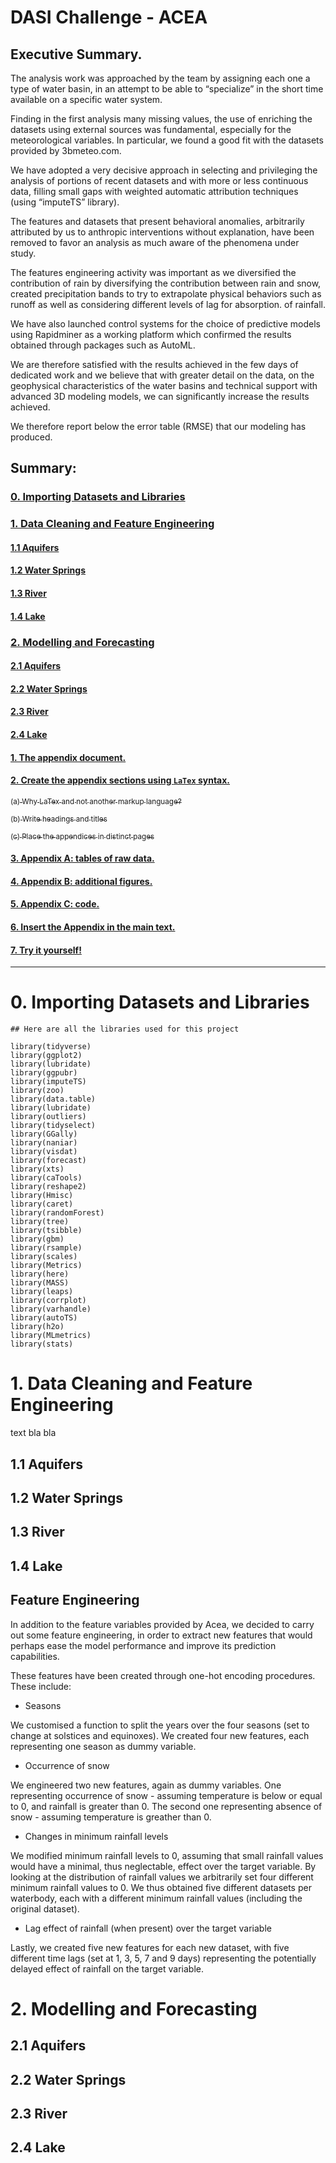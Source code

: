 # DASI Challenge - ACEA 

## Executive Summary.

The analysis work was approached by the team by assigning each one a type of water basin, in an attempt to be able to “specialize” in the short time available on a specific water system.

Finding in the first analysis many missing values, the use of enriching the datasets using external sources was fundamental, especially for the meteorological variables. In particular, we found a good fit with the datasets provided by 3bmeteo.com.

We have adopted a very decisive approach in selecting and privileging the analysis of portions of recent datasets and with more or less continuous data, filling small gaps with weighted automatic attribution techniques (using “imputeTS” library).

The features and datasets that present behavioral anomalies, arbitrarily attributed by us to anthropic interventions without explanation, have been removed to favor an analysis as much aware of the phenomena under study.

The features engineering activity was important as we diversified the contribution of rain by diversifying the contribution between rain and snow, created precipitation bands to try to extrapolate physical behaviors such as runoff as well as considering different levels of lag for absorption. of rainfall.

We have also launched control systems for the choice of predictive models using Rapidminer as a working platform which confirmed the results obtained through packages such as AutoML.

We are therefore satisfied with the results achieved in the few days of dedicated work and we believe that with greater detail on the data, on the geophysical characteristics of the water basins and technical support with advanced 3D modeling models, we can significantly increase the results achieved.

We therefore report below the error table (RMSE) that our modeling has produced.




## Summary: 

### <a href="#section1"> 0. Importing Datasets and Libraries</a>



### <a href="#section2"> 1. Data Cleaning and Feature Engineering</a>

####  <a href="#subsect1"> 1.1 Aquifers</a>
  
####  <a href="#subsect2"> 1.2 Water Springs</a>
  
####  <a href="#subsect3"> 1.3 River</a>
  
####  <a href="#subsect4"> 1.4 Lake</a>


  
### <a href="#section3"> 2. Modelling and Forecasting</a>

#### <a href="#subsect5"> 2.1 Aquifers</a>
  
#### <a href="#subsect6"> 2.2 Water Springs</a>
  
#### <a href="#subsect7"> 2.3 River</a>
  
#### <a href="#subsect8"> 2.4 Lake</a>
  
#### <a href="#section1"> 1. The appendix document.</a>
#### <a href="#section2"> 2. Create the appendix sections using `LaTex` syntax.</a>
  <a href="#subsect1"><sub> (a) Why LaTex and not another markup language? </sub></a>

  <a href="#subsect2"><sub> (b) Write headings and titles </sub></a>

  <a href="#subsect3"><sub> (c) Place the appendices in distinct pages </sub></a>

#### <a href="#section3"> 3. Appendix A: tables of raw data.</a>
#### <a href="#section4"> 4. Appendix B: additional figures.</a>
#### <a href="#section5"> 5. Appendix C: code.</a>
#### <a href="#section6"> 6. Insert the Appendix in the main text.</a>
#### <a href="#section7"> 7. Try it yourself!</a>


---------------------------------------------------------------


<a name="#section1"></a>

# 0. Importing Datasets and Libraries

```
## Here are all the libraries used for this project 

library(tidyverse)
library(ggplot2)
library(lubridate)
library(ggpubr)
library(imputeTS)
library(zoo)
library(data.table)
library(lubridate)
library(outliers)
library(tidyselect)
library(GGally)
library(naniar)
library(visdat)
library(forecast)
library(xts)
library(caTools)
library(reshape2)
library(Hmisc)
library(caret) 
library(randomForest)
library(tree)
library(tsibble)
library(gbm)
library(rsample)
library(scales)
library(Metrics)
library(here)
library(MASS)
library(leaps)
library(corrplot)
library(varhandle)
library(autoTS)
library(h2o)
library(MLmetrics)
library(stats)

```

<a name="#section2"></a>

# 1. Data Cleaning and Feature Engineering


text bla bla 


<a name="#subsect1"></a>

## 1.1 Aquifers

<a name="#subsect2"></a>

## 1.2 Water Springs

<a name="#subsect3"></a>

## 1.3 River 

<a name="#subsect4"></a>

## 1.4 Lake


## Feature Engineering

In addition to the feature variables provided by Acea, we decided to carry out some feature engineering, in order to extract new features that would perhaps ease the model performance and improve its prediction capabilities. 

These features have been created through one-hot encoding procedures. These include: 

- Seasons 

We customised a function to split the years over the four seasons (set to change at solstices and equinoxes). We created four new features, each representing one season as dummy variable.

- Occurrence of snow 

We engineered two new features, again as dummy variables. One representing occurrence of snow - assuming temperature is below or equal to 0, and rainfall is greater than 0. The second one representing absence of snow - assuming temperature is greather than 0.

- Changes in minimum rainfall levels 

We modified minimum rainfall levels to 0, assuming that small rainfall values would have a minimal, thus neglectable, effect over the target variable. By looking at the distribution of rainfall values we arbitrarily set four different minimum rainfall values to 0. We thus obtained five different datasets per waterbody, each with a different minimum rainfall values (including the original dataset).

- Lag effect of rainfall (when present) over the target variable 

Lastly, we created five new features for each new dataset, with five different time lags (set at 1, 3, 5, 7 and 9 days) representing the potentially delayed effect of rainfall on the target variable.



<a name="#section3"></a>

# 2. Modelling and Forecasting


<a name="#subsect5"></a>

## 2.1 Aquifers



<a name="#subsect6"></a>

## 2.2 Water Springs 




<a name="#subsect7"></a>

## 2.3 River 



<a name="#subsect8"></a>

## 2.4 Lake 